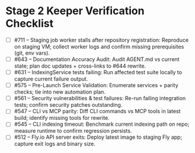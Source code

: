 # Stage 2 Keeper Verification Checklist

- [ ] #711 – Staging job worker stalls after repository registration: Reproduce on staging VM; collect worker logs and confirm missing prerequisites (git, env vars).
- [ ] #643 – Documentation Accuracy Audit: Audit AGENT.md vs current state; plan doc updates + cross-links to #644 rewrite.
- [ ] #631 – IndexingService tests failing: Run affected test suite locally to capture current failure output.
- [ ] #575 – Pre-Launch Service Validation: Enumerate services + parity checks; tie into new automation plan.
- [ ] #561 – Security vulnerabilities & test failures: Re-run failing integration tests; confirm security patches outstanding.
- [ ] #547 – CLI vs MCP parity: Diff CLI commands vs MCP tools in latest build; identify missing tools for rewrite.
- [ ] #545 – CLI indexing timeout: Benchmark current indexing path on repo; measure runtime to confirm regression persists.
- [ ] #512 – Fly.io API server exits: Deploy latest image to staging Fly app; capture exit logs and binary size.
